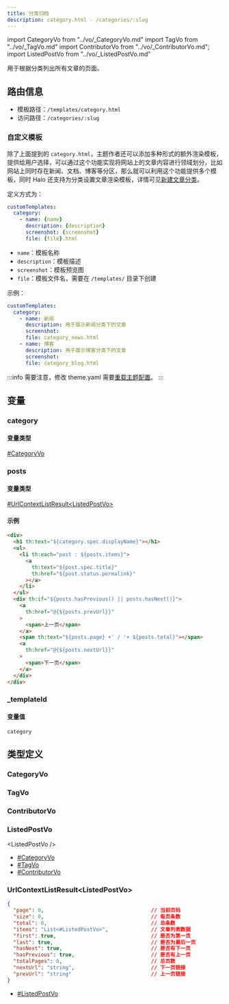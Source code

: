 ```yaml
---
title: 分类归档
description: category.html - /categories/:slug
---
```


import CategoryVo from "../vo/_CategoryVo.md"
import TagVo from "../vo/_TagVo.md"
import ContributorVo from "../vo/_ContributorVo.md";
import ListedPostVo from "../vo/_ListedPostVo.md"

用于根据分类列出所有文章的页面。

## 路由信息

- 模板路径：`/templates/category.html`
- 访问路径：`/categories/:slug`

### 自定义模板

除了上面提到的 `category.html`，主题作者还可以添加多种形式的额外渲染模板，提供给用户选择，可以通过这个功能实现将网站上的文章内容进行领域划分，比如网站上同时存在新闻、文档、博客等分区，那么就可以利用这个功能提供多个模板，同时 Halo 还支持为分类设置文章渲染模板，详情可见[新建文章分类](../../../user-guide/posts.md#新建文章分类)。

定义方式为：

```yaml title="theme.yaml"
customTemplates:
  category:
    - name: {name}
      description: {description}
      screenshot: {screenshot}
      file: {file}.html
```

- `name`：模板名称
- `description`：模板描述
- `screenshot`：模板预览图
- `file`：模板文件名，需要在 `/templates/` 目录下创建

示例：

```yaml title="theme.yaml"
customTemplates:
  category:
    - name: 新闻
      description: 用于展示新闻分类下的文章
      screenshot: 
      file: category_news.html
    - name: 博客
      description: 用于展示博客分类下的文章
      screenshot: 
      file: category_blog.html
```

:::info
需要注意，修改 theme.yaml 需要[重载主题配置](../../../user-guide/themes.md#重载主题配置)。
:::

## 变量

### category

#### 变量类型

[#CategoryVo](#categoryvo)

### posts

#### 变量类型

[#UrlContextListResult\<ListedPostVo\>](#urlcontextlistresultlistedpostvo)

#### 示例

```html title="/templates/category.html"
<div>
  <h1 th:text="${category.spec.displayName}"></h1>
  <ul>
    <li th:each="post : ${posts.items}">
      <a
        th:text="${post.spec.title}"
        th:href="${post.status.permalink}"
      ></a>
    </li>
  </ul>
  <div th:if="${posts.hasPrevious() || posts.hasNext()}">
    <a
      th:href="@{${posts.prevUrl}}"
    >
      <span>上一页</span>
    </a>
    <span th:text="${posts.page} +' / '+ ${posts.total}"></span>
    <a
      th:href="@{${posts.nextUrl}}"
    >
      <span>下一页</span>
    </a>
  </div>
</div>
```

### _templateId

#### 变量值

`category`

## 类型定义

### CategoryVo

<CategoryVo />

### TagVo

<TagVo />

### ContributorVo

<ContributorVo />

### ListedPostVo

\<ListedPostVo \/\>

- [#CategoryVo](#categoryvo)
- [#TagVo](#tagvo)
- [#ContributorVo](#contributorvo)

### UrlContextListResult\<ListedPostVo\>

```json title="UrlContextListResult<ListedPostVo>"
{
  "page": 0,                                   // 当前页码
  "size": 0,                                   // 每页条数
  "total": 0,                                  // 总条数
  "items": "List<#ListedPostVo>",              // 文章列表数据
  "first": true,                               // 是否为第一页
  "last": true,                                // 是否为最后一页
  "hasNext": true,                             // 是否有下一页
  "hasPrevious": true,                         // 是否有上一页
  "totalPages": 0,                             // 总页数
  "nextUrl": "string",                         // 下一页链接
  "prevUrl": "string"                          // 上一页链接
}
```

- [#ListedPostVo](#listedpostvo)
